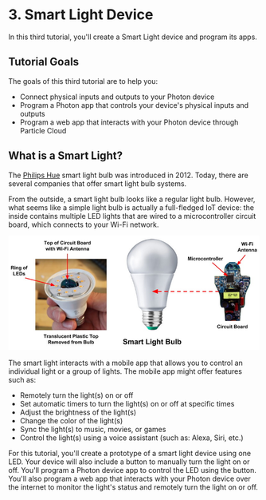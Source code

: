 # 3. Smart Light Device

In this third tutorial, you'll create a Smart Light device and program its apps.

## Tutorial Goals

The goals of this third tutorial are to help you:

* Connect physical inputs and outputs to your Photon device
* Program a Photon app that controls your device's physical inputs and outputs
* Program a web app that interacts with your Photon device through Particle Cloud

## What is a Smart Light?

The [Philips Hue](http://www2.meethue.com/en-us/) smart light bulb was introduced in 2012. Today, there are several companies that offer smart light bulb systems.

From the outside, a smart light bulb looks like a regular light bulb. However, what seems like a simple light bulb is actually a full-fledged IoT device:  the inside contains multiple LED lights that are wired to a microcontroller circuit board, which connects to your Wi-Fi network.

![](../../.gitbook/assets/smart-light-interior.jpg)

The smart light interacts with a mobile app that allows you to control an individual light or a group of lights. The mobile app might offer features such as:

* Remotely turn the light\(s\) on or off
* Set automatic timers to turn the light\(s\) on or off at specific times
* Adjust the brightness of the light\(s\)
* Change the color of the light\(s\)
* Sync the light\(s\) to music, movies, or games
* Control the light\(s\) using a voice assistant \(such as: Alexa, Siri, etc.\)

For this tutorial, you'll create a prototype of a smart light device using one LED. Your device will also include a button to manually turn the light on or off. You'll program a Photon device app to control the LED using the button. You'll also program a web app that interacts with your Photon device over the internet to monitor the light's status and remotely turn the light on or off.

